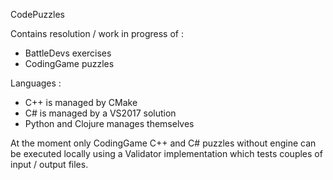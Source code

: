 CodePuzzles

Contains resolution / work in progress of :
* BattleDevs exercises
* CodingGame puzzles

Languages :
* C++ is managed by CMake
* C# is managed by a VS2017 solution
* Python and Clojure manages themselves

At the moment only CodingGame C++ and C# puzzles without engine can be executed locally using a Validator implementation which tests couples of input / output files.
